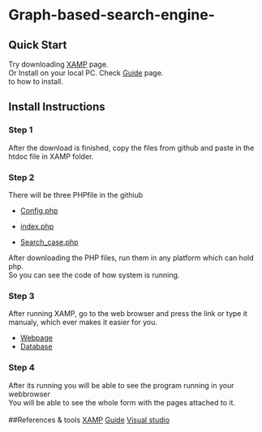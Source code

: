 # Graph-based-search-engine-

## Quick Start

Try downloading [XAMP](https://www.apachefriends.org/download_success.html) page.<br>
Or Install on your local PC. Check  [Guide](http://www.tutorialspoint.com/articles/run-a-php-program-in-xampp-server) page.<br> to how to install.


## Install Instructions
### Step 1
After the download is finished, copy the files from github and paste in the htdoc file in XAMP folder.

### Step 2
There will be three PHPfile in the githiub

* [Config.php](https://github.com/Syedaraza786/Graph-based-search-engine-/blob/master/config.php)

* [index.php](https://github.com/Syedaraza786/Graph-based-search-engine-/blob/master/index.php)
* [Search_case.php](https://github.com/Syedaraza786/Graph-based-search-engine-/blob/master/search_case.php)

After downloading the PHP files, run them in any platform which can hold php.<br>
So you can see the code of how system is running.
### Step 3
After running XAMP, go to the web browser and press the link or type it manualy, which ever makes it easier for you.
* [Webpage](http://localhost/case/)
* [Database](http://localhost/phpmyadmin/)

### Step 4
After its running you will be able to see the program running in your webbrowser<br>
You will be able to see the whole form with the pages attached to it.
<br>
<br>
##References & tools
[XAMP](https://www.apachefriends.org/download_success.html)
[Guide](http://www.tutorialspoint.com/articles/run-a-php-program-in-xampp-server)
[Visual studio](https://code.visualstudio.com/?wt.mc_id=adw-brand&gclid=Cj0KCQjwxN_XBRCFARIsAIufy1ab0OZ-IstvQA9KCTEtZ_7ry4d-TQc6Px3ws5ocd4ygqZGllHena5kaAuPZEALw_wcB)
